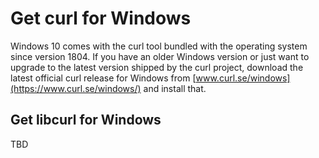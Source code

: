 # Get curl for Windows

Windows 10 comes with the curl tool bundled with the operating system since
version 1804. If you have an older Windows version or just want to upgrade to
the latest version shipped by the curl project, download the latest official
curl release for Windows from
[www.curl.se/windows](https://www.curl.se/windows/) and install that.

## Get libcurl for Windows

TBD
